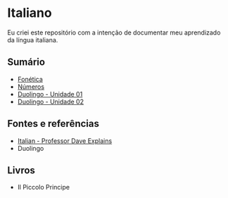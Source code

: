 # Italiano
 
Eu criei este repositório com a intenção de documentar meu aprendizado da língua italiana.

## Sumário

* [Fonética](./content/fonetica/index.md)
* [Números](./content/numeros.md)
* [Duolingo - Unidade 01](./content/duolingo/unidade01/index.md)
* [Duolingo - Unidade 02](./content/duolingo/unidade02/index.md)

## Fontes e referências

* [Italian - Professor Dave Explains](https://www.youtube.com/playlist?list=PLybg94GvOJ9FsOX3hUQsIm5NOJ2H6zh3a)
* Duolingo

## Livros

* Il Piccolo Principe
